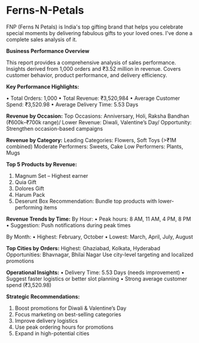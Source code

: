 # Ferns-N-Petals
FNP (Ferns N Petals) is India's top gifting brand that helps you celebrate special moments by delivering fabulous gifts to your loved ones.
I've done a complete sales analysis of it.


**Business Performance Overview**

This report provides a comprehensive analysis of sales performance. Insights derived from 1,000 orders and ₹3.52 million in revenue. Covers customer behavior, product performance, and delivery efficiency.

**Key Performance Highlights:**

• Total Orders: 1,000
• Total Revenue: ₹3,520,984
• Average Customer Spend: ₹3,520.98
• Average Delivery Time: 5.53 Days

**Revenue by Occasion:**
Top Occasions: Anniversary, Holi, Raksha Bandhan (₹600k–₹700k range)/
Lower Revenue: Diwali, Valentine’s Day/
Opportunity: Strengthen occasion-based campaigns

**Revenue by Category:**
Leading Categories: Flowers, Soft Toys (>₹1M combined)
Moderate Performers: Sweets, Cake
Low Performers: Plants, Mugs

**Top 5 Products by Revenue:**
1. Magnum Set – Highest earner
2. Quia Gift
3. Dolores Gift
4. Harum Pack
5. Deserunt Box
Recommendation: Bundle top products with lower-performing items

**Revenue Trends by Time:**
By Hour:
• Peak hours: 8 AM, 11 AM, 4 PM, 8 PM
• Suggestion: Push notifications during peak times

By Month:
• Highest: February, October
• Lowest: March, April, July, August

**Top Cities by Orders:**
Highest: Ghaziabad, Kolkata, Hyderabad
Opportunities: Bhavnagar, Bhilai Nagar
Use city-level targeting and localized promotions

**Operational Insights:**
• Delivery Time: 5.53 Days (needs improvement)
• Suggest faster logistics or better slot planning
• Strong average customer spend (₹3,520.98)

**Strategic Recommendations:**
1. Boost promotions for Diwali & Valentine’s Day
2. Focus marketing on best-selling categories
3. Improve delivery logistics
4. Use peak ordering hours for promotions
5. Expand in high-potential cities

